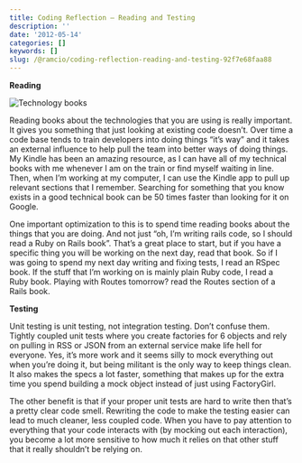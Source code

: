 ```yaml
---
title: Coding Reflection — Reading and Testing
description: ''
date: '2012-05-14'
categories: []
keywords: []
slug: /@ramcio/coding-reflection-reading-and-testing-92f7e68faa88
---
```


**Reading**

![Technology books](https://cdn-images-1.medium.com/max/800/0*ohH7S-9y4O1KWIjZ.)

Reading books about the technologies that you are using is really important. It gives you something that just looking at existing code doesn’t. Over time a code base tends to train developers into doing things “it’s way” and it takes an external influence to help pull the team into better ways of doing things. My Kindle has been an amazing resource, as I can have all of my technical books with me whenever I am on the train or find myself waiting in line. Then, when I’m working at my computer, I can use the Kindle app to pull up relevant sections that I remember. Searching for something that you know exists in a good technical book can be 50 times faster than looking for it on Google.

One important optimization to this is to spend time reading books about the things that you are doing. And not just “oh, I’m writing rails code, so I should read a Ruby on Rails book”. That’s a great place to start, but if you have a specific thing you will be working on the next day, read that book. So if I was going to spend my next day writing and fixing tests, I read an RSpec book. If the stuff that I’m working on is mainly plain Ruby code, I read a Ruby book. Playing with Routes tomorrow? read the Routes section of a Rails book.

**Testing**

Unit testing is unit testing, not integration testing. Don’t confuse them. Tightly coupled unit tests where you create factories for 6 objects and rely on pulling in RSS or JSON from an external service make life hell for everyone. Yes, it’s more work and it seems silly to mock everything out when you’re doing it, but being militant is the only way to keep things clean. It also makes the specs a lot faster, something that makes up for the extra time you spend building a mock object instead of just using FactoryGirl.

The other benefit is that if your proper unit tests are hard to write then that’s a pretty clear code smell. Rewriting the code to make the testing easier can lead to much cleaner, less coupled code. When you have to pay attention to everything that your code interacts with (by mocking out each interaction), you become a lot more sensitive to how much it relies on that other stuff that it really shouldn’t be relying on.